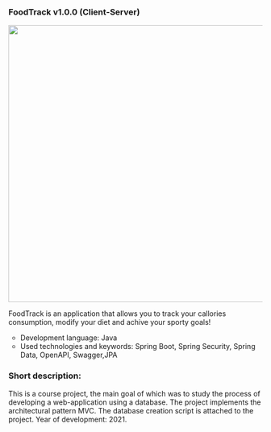 ### FoodTrack v1.0.0 (Client-Server)

<p align="center">
 <img   width="550" src="https://github.com/endlesslydivided/FoodTrack-OOP-Course_project/blob/main/FoodTrack/Resources/foodTrackSplash.png" />
</p>

<p>
FoodTrack is an application that allows you to track your callories consumption, modify your diet and achive your sporty goals! 
</p>  
  
<ul  type="circle">
<li> Development language: Java</li>
<li> Used technologies and keywords: Spring Boot, Spring Security, Spring Data, OpenAPI, Swagger,JPA</li>
</ul>


  
### Short description: 
This is a course project, the main goal of which was to study the process of developing a web-application using a database. The project implements the architectural pattern MVC. The database creation script is attached to the project. Year of development: 2021.
